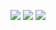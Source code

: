 ![](https://visitor-badge.glitch.me/badge?page_id=MDQ6VXNlcjg5MzA4Njgy.MDQ6VXNlcjg5MzA4Njgy)
![](https://github-readme-stats.vercel.app/api?username=EXA-Hub&count_private=true&show_icons=true&theme=react)
![](https://github-readme-stats.vercel.app/api/top-langs/?username=EXA-Hub&layout=compact&theme=dark)

